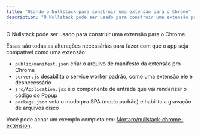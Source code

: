 ```yaml
---
title: "Usando o Nullstack para construir uma extensão para o Chrome"
description: "O Nullstack pode ser usado para construir uma extensão para o Chrome"
---
```

O Nullstack pode ser usado para construir uma extensão para o Chrome.

Essas são todas as alterações necessárias para fazer com que o app seja compatível como uma extensão:

- `public/manifest.json` criar o arquivo de manifesto da extensão pro Chrome
- `server.js` desabilita o service worker padrão, como uma extensão ele é desnecessário
- `src/Application.jsx` é o componente de entrada que vai renderizar o código do Popup
- `package.json` seta o modo pra SPA (modo padrão) e habilita a gravação de arquivos disco

Você pode achar um exemplo completo em: [Mortaro/nullstack-chrome-extension](https://github.com/Mortaro/nullstack-chrome-extension).
